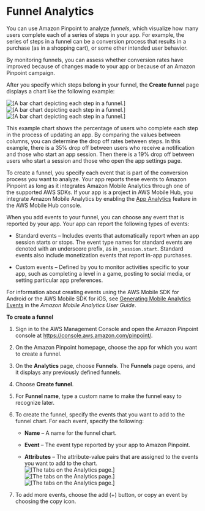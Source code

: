 # Funnel Analytics<a name="analytics-funnels"></a>

You can use Amazon Pinpoint to analyze *funnels*, which visualize how many users complete each of a series of steps in your app\. For example, the series of steps in a funnel can be a conversion process that results in a purchase \(as in a shopping cart\), or some other intended user behavior\.

By monitoring funnels, you can assess whether conversion rates have improved because of changes made to your app or because of an Amazon Pinpoint campaign\.

After you specify which steps belong in your funnel, the **Create funnel** page displays a chart like the following example:

![\[A bar chart depicting each step in a funnel.\]](http://docs.aws.amazon.com/pinpoint/latest/userguide/images/funnel.png)![\[A bar chart depicting each step in a funnel.\]](http://docs.aws.amazon.com/pinpoint/latest/userguide/)![\[A bar chart depicting each step in a funnel.\]](http://docs.aws.amazon.com/pinpoint/latest/userguide/)

This example chart shows the percentage of users who complete each step in the process of updating an app\. By comparing the values between columns, you can determine the drop off rates between steps\. In this example, there is a 35% drop off between users who receive a notification and those who start an app session\. Then there is a 19% drop off between users who start a session and those who open the app settings page\.

To create a funnel, you specify each event that is part of the conversion process you want to analyze\. Your app reports these events to Amazon Pinpoint as long as it integrates Amazon Mobile Analytics through one of the supported AWS SDKs\. If your app is a project in AWS Mobile Hub, you integrate Amazon Mobile Analytics by enabling the [App Analytics](http://docs.aws.amazon.com/mobile-hub/latest/developerguide/app-analytics.html) feature in the AWS Mobile Hub console\.

When you add events to your funnel, you can choose any event that is reported by your app\. Your app can report the following types of events: 

+ Standard events – Includes events that automatically report when an app session starts or stops\. The event type names for standard events are denoted with an underscore prefix, as in `_session.start`\. Standard events also include monetization events that report in\-app purchases\.

+ Custom events – Defined by you to monitor activities specific to your app, such as completing a level in a game, posting to social media, or setting particular app preferences\.

For information about creating events using the AWS Mobile SDK for Android or the AWS Mobile SDK for iOS, see [Generating Mobile Analytics Events](http://docs.aws.amazon.com/mobileanalytics/latest/ug/generating-analytics-events-sdk.html) in the *Amazon Mobile Analytics User Guide*\.

**To create a funnel**

1. Sign in to the AWS Management Console and open the Amazon Pinpoint console at [https://console\.aws\.amazon\.com/pinpoint/](https://console.aws.amazon.com/pinpoint/)\.

1. On the Amazon Pinpoint homepage, choose the app for which you want to create a funnel\.

1. On the **Analytics** page, choose **Funnels**\. The **Funnels** page opens, and it displays any previously defined funnels\.

1. Choose **Create funnel**\.

1. For **Funnel name**, type a custom name to make the funnel easy to recognize later\.

1. To create the funnel, specify the events that you want to add to the funnel chart\. For each event, specify the following:

   + **Name** – A name for the funnel chart\.

   + **Event** – The event type reported by your app to Amazon Pinpoint\.

   + **Attributes** – The attribute\-value pairs that are assigned to the events you want to add to the chart\.  
![\[The tabs on the Analytics page.\]](http://docs.aws.amazon.com/pinpoint/latest/userguide/images/funnel_eventbox.png)![\[The tabs on the Analytics page.\]](http://docs.aws.amazon.com/pinpoint/latest/userguide/)![\[The tabs on the Analytics page.\]](http://docs.aws.amazon.com/pinpoint/latest/userguide/)

1. To add more events, choose the add \(\+\) button, or copy an event by choosing the copy icon\.